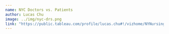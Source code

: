 ```yaml
---
name: NYC Doctors vs. Patients
author: Lucas Chu
image: ../img/nyc-drs.png
link: "https://public.tableau.com/profile/lucas.chu#!/vizhome/NYNursingHomeDeathData/Sheet2"
---
```

